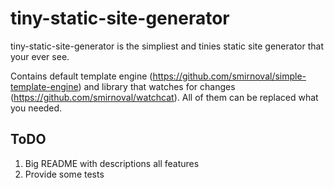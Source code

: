 # tiny-static-site-generator

tiny-static-site-generator is the simpliest and tinies static site generator that your ever see.

Contains default template engine (https://github.com/smirnoval/simple-template-engine)
and library that watches for changes (https://github.com/smirnoval/watchcat).
All of them can be replaced what you needed.

## ToDO
1) Big README with descriptions all features
2) Provide some tests


